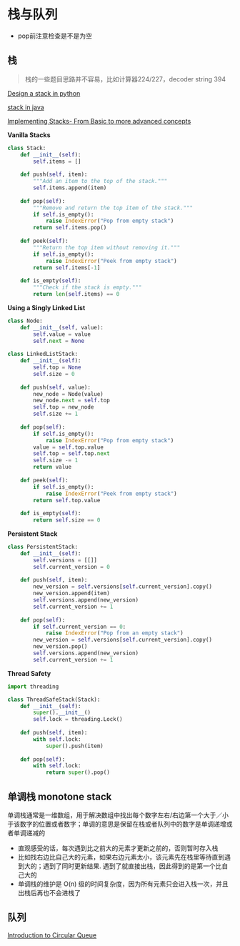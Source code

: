 # 栈与队列

- pop前注意检查是不是为空
 

## 栈
> 栈的一些题目思路并不容易，比如计算器224/227，decoder string 394

[Design a stack in python](https://www.geeksforgeeks.org/design-a-stack-that-supports-getmin-in-o1-time-and-o1-extra-space/)

[stack in java](https://algs4.cs.princeton.edu/code/edu/princeton/cs/algs4/Stack.java.html)

[Implementing Stacks- From Basic to more advanced concepts](https://machine-learning-made-simple.medium.com/implementing-stacks-from-basic-to-more-advanced-concepts-98fb06924936)


**Vanilla Stacks**
```python
class Stack:
    def __init__(self):
        self.items = []  
    
    def push(self, item):
        """Add an item to the top of the stack."""
        self.items.append(item)
    
    def pop(self):
        """Remove and return the top item of the stack."""
        if self.is_empty():
            raise IndexError("Pop from empty stack")
        return self.items.pop()
    
    def peek(self):
        """Return the top item without removing it."""
        if self.is_empty():
            raise IndexError("Peek from empty stack")
        return self.items[-1]
    
    def is_empty(self):
        """Check if the stack is empty."""
        return len(self.items) == 0
```


**Using a Singly Linked List**
```python
class Node:
    def __init__(self, value):
        self.value = value
        self.next = None        
        
class LinkedListStack:
    def __init__(self):
        self.top = None
        self.size = 0
    
    def push(self, value):
        new_node = Node(value)
        new_node.next = self.top
        self.top = new_node
        self.size += 1
    
    def pop(self):
        if self.is_empty():
            raise IndexError("Pop from empty stack")
        value = self.top.value
        self.top = self.top.next
        self.size -= 1
        return value
    
    def peek(self):
        if self.is_empty():
            raise IndexError("Peek from empty stack")
        return self.top.value
    
    def is_empty(self):
        return self.size == 0
```

**Persistent Stack**
```python
class PersistentStack:
    def __init__(self):
        self.versions = [[]]
        self.current_version = 0
    
    def push(self, item):
        new_version = self.versions[self.current_version].copy()
        new_version.append(item)
        self.versions.append(new_version)
        self.current_version += 1
    
    def pop(self):
        if self.current_version == 0:
            raise IndexError("Pop from an empty stack")
        new_version = self.versions[self.current_version].copy()
        new_version.pop()
        self.versions.append(new_version)
        self.current_version += 1
```

**Thread Safety**
```python
import threading

class ThreadSafeStack(Stack):
    def __init__(self):
        super().__init__()
        self.lock = threading.Lock()
    
    def push(self, item):
        with self.lock:
            super().push(item)
    
    def pop(self):
        with self.lock:
            return super().pop()
```


## 单调栈 monotone stack
单调栈通常是一维数组，用于解决数组中找出每个数字左右/右边第一个大于／小于该数字的位置或者数字；单调的意思是保留在栈或者队列中的数字是单调递增或者单调递减的

- 直观感受的话，每次遇到比之前大的元素才更新之前的，否则暂时存入栈
- 比如找右边比自己大的元素，如果右边元素太小，该元素先在栈里等待直到遇到大的；遇到了同时更新结果. 遇到了就直接出栈，因此得到的是第一个比自己大的
- 单调栈的维护是 O(n) 级的时间复杂度，因为所有元素只会进入栈一次，并且出栈后再也不会进栈了


## 队列
[Introduction to Circular Queue](https://www.geeksforgeeks.org/introduction-to-circular-queue/)
